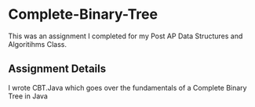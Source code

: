 # Complete-Binary-Tree
This was an assignment I completed for my Post AP Data Structures and Algoritihms Class. 
## Assignment Details
I wrote CBT.Java which goes over the fundamentals of a Complete Binary Tree in Java 
